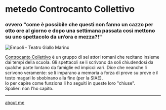 # metedo Controcanto Collettivo
### ovvero "come è possibile che questi non fanno un cazzo per otto ore al giorno e dopo una settimana passata così mettono su uno spettacolo da un’ora e mezza?!"

![]( https://live.staticflickr.com/65535/51783179006_b48dbd8895.jpg "Empoli - Teatro Giallo Marino")  

[Controcanto Collettivo](https://www.controcantocollettivo.it) è un gruppo di sei attori romani che recitano insieme dai tempi della scuola. Gli spettacoli se li scrivono da soli chiudendosi da qualche parte lontano da famiglie ed impicci vari. Dice che neanche li scrivono veramente: se li imparano a memoria a forza di prove su prove e il testo magari lo sbobinano alla fine (per la SIAE).  
Io per capire come funziona li ho seguiti in queste loro "chiuse".  
Spolier: non l'ho capito.  


<!---
- [residenze](https://cacioman.github.io/controcanto001.html)  
- [riscaldamento #1](https://cacioman.github.io/controcanto002.html): metono la musica per 20 miunti (Fede bara per farlo di più)  
- [riscaldamento #2](https://cacioman.github.io/controcanto003.html): ciabate ipanemas vs Havaianas. Fanno sul serio  
- [time out](https://cacioman.github.io/controcanto004.html)  
- [una storia quasi vera](https://cacioman.github.io/controcanto004.html)  
- [lapsus #1](https://cacioman.github.io/controcanto005.html)  
- [lapsus #2](https://cacioman.github.io/controcanto006.html)  
- [exit strategy](https://cacioman.github.io/controcanto007.html): non essere didascalico; nel racconto bisogna sempre lasciare unavia d'uscita pe ril povero spettatore che non deve essere spinto ma se mai ammiccato verso la strata giusta. Ossessione: è didascalico?  
- [aiuto da casa](https://cacioman.github.io/controcanto008.html): nomi cose città, toponomastica   
- [mangiare bere uomo donna](https://cacioman.github.io/controcanto009.html): mangiare è una cosa seria. Sono in grado di mettere in piedi un pranzo dal nulla ma anche di perdersi in dettagli. Cucina da campo. Mille manie.  
- [quell'atmosfera lì](https://cacioman.github.io/controcanto010.html): camerini, palco, quell'atmosferaa lì  
- [il motivatore](https://cacioman.github.io/controcanto011.html)  
- [il tecnico audio](https://cacioman.github.io/controcanto012.html)  
- [thema](https://cacioman.github.io/controcanto013.html)  
- [studio preliminare](https://cacioman.github.io/controcanto014.html): viaggiare in incognito  
- [performance](https://cacioman.github.io/controcanto015.html): test, tutti migliorano, azzeccare i tempi, perdere il momento magico, carpe diem, io e il cane
- [scrittura orale](https://cacioman.github.io/controcanto016.html) Clarascrive su un quaderno musicale. lo fa per scaramanzia. C'è qualcosa di musicale i realtà: non trascrive tutte le frasi per esteso (sbobinano dopo) ma solo alcune parole chiave che poi rimangono in una specie di mantra magico tipo "generato non creato", "della stessa sostanza del padre" "jack russel 800 euro"
- [cosplayer](https://cacioman.github.io/controcanto017.html)  
- [svincoli](https://cacioman.github.io/controcanto018.html)  brutte notizie, fantacalcio, cose serie, SVINCOLI

- problemi pratici fittizi: coltellino svizzero, le gabbie
- i tempi non sono un problema
- studio preliminare: viaggiare in incognito
- cane sovranista
- take a nap
- affitamento è una trappola, avere i tempi comici facili è un problema?
- riccardo che dice che fail modello e mi osserva per capire come reagisco. 
- Giocare con le criptovalute
- convitato di pietra: mascherine e COVID non esitono, poi scompariranno
- costruzione dei personaggi: mettere il nome come si fa con i figli e poi immaginarsi che devono rispondere a quel modello come un personaggio di Dangeon&Dragons: Lorenza fa così, Saveri così non lo farebbe mai, io lo vedo più,
- you are an impostor. Dialogare con un vocabolario di 2000 parole sempre le stesse per tutte le commedie. Si accorgeranno che è una truffa?
- paroacce, sandali, porco due
- telefonini video tv padri spirituali: Boris, Gialappas, Bim Bum Bam (io lavoravo e c'avevo due figli). I'm a boomer
--->

---  
[about me](https://about.me/cacioman)

